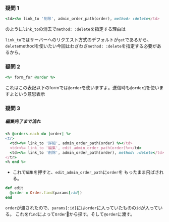 ### 疑問 1

```ruby
<td><%= link_to '削除', admin_order_path(order), method: :delete</td>
```

のように`link_to`の消去で`method: :delete`を指定する理由は

`link_to`ではサーバーへのリクエスト方式のデフォルトが`get`であるから、`delete`methodを使いたい今回はわざわざ`method: :delete`を指定する必要があるから。

### 疑問 2

``` ruby
<%= form_for @order %>
```

これはこの表記以下のformでは`@order`を使いますよ。送信時も`@order`を使いますよという意思表示

### 疑問 3
##### 編集完了まで流れ

``` ruby
<% @orders.each do |order| %>
<tr>
  <td><%= link_to '詳細', admin_order_path(order) %></td>
  <td><%= link_to '編集', edit_admin_order_path(order)%></td>
  <td><%= link_to '削除', admin_order_path(order), method: :delete</td>
</tr>
<% end %>

```
- これで`編集`を押すと、`edit_admin_order_path`に`order`を
もったまま飛ばされる。

```ruby
def edit
  @order = Order.find(params[:id])
end
```
`order`が渡されたので、`params[:id]`には`order`に入っていたものの`id`が入っている。
これを`find`によって`Order`から探す。そして`@order`に渡す。
